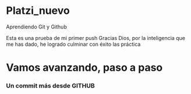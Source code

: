 # Platzi_nuevo
Aprendiendo Git  y Github

Esta es una prueba de mi primer push
Gracias Dios, por la inteligencia que me has dado, he logrado culminar con éxito las práctica
# Vamos avanzando, paso a paso
### Un commit más desde GITHUB
